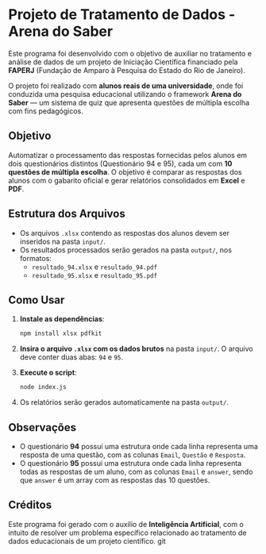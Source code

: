 # Projeto de Tratamento de Dados - Arena do Saber

Este programa foi desenvolvido com o objetivo de auxiliar no tratamento e análise de dados de um projeto de Iniciação Científica financiado pela **FAPERJ** (Fundação de Amparo à Pesquisa do Estado do Rio de Janeiro).

O projeto foi realizado com **alunos reais de uma universidade**, onde foi conduzida uma pesquisa educacional utilizando o framework **Arena do Saber** — um sistema de quiz que apresenta questões de múltipla escolha com fins pedagógicos.

## Objetivo

Automatizar o processamento das respostas fornecidas pelos alunos em dois questionários distintos (Questionário 94 e 95), cada um com **10 questões de múltipla escolha**. O objetivo é comparar as respostas dos alunos com o gabarito oficial e gerar relatórios consolidados em **Excel** e **PDF**.

## Estrutura dos Arquivos

- Os arquivos `.xlsx` contendo as respostas dos alunos devem ser inseridos na pasta `input/`.
- Os resultados processados serão gerados na pasta `output/`, nos formatos:
  - `resultado_94.xlsx` e `resultado_94.pdf`
  - `resultado_95.xlsx` e `resultado_95.pdf`

## Como Usar

1. **Instale as dependências**:

   ```bash
   npm install xlsx pdfkit
   ```

2. **Insira o arquivo `.xlsx` com os dados brutos** na pasta `input/`. O arquivo deve conter duas abas: `94` e `95`.

3. **Execute o script**:

   ```bash
   node index.js
   ```

4. Os relatórios serão gerados automaticamente na pasta `output/`.

## Observações

- O questionário **94** possui uma estrutura onde cada linha representa uma resposta de uma questão, com as colunas `Email`, `Questão` e `Resposta`.
- O questionário **95** possui uma estrutura onde cada linha representa todas as respostas de um aluno, com as colunas `Email` e `answer`, sendo que `answer` é um array com as respostas das 10 questões.

## Créditos

Este programa foi gerado com o auxílio de **Inteligência Artificial**, com o intuito de resolver um problema específico relacionado ao tratamento de dados educacionais de um projeto científico.
git

